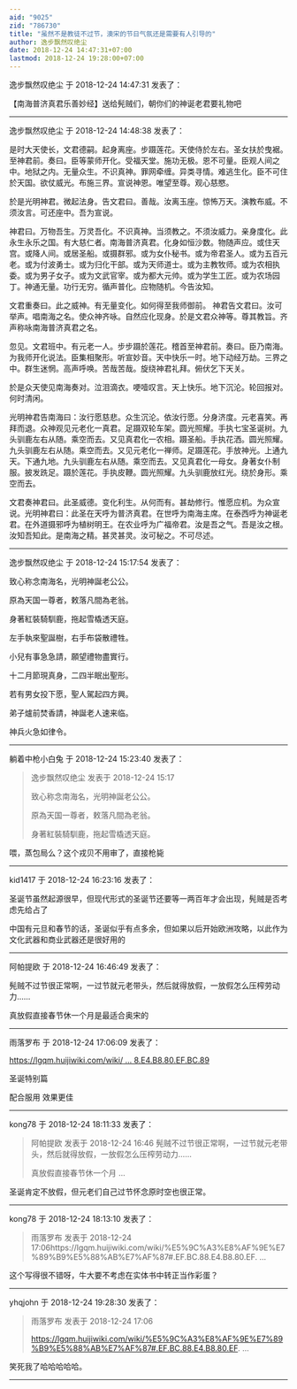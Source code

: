 ```yaml
---
aid: "9025"
zid: "786730"
title: "虽然不是教徒不过节，澳宋的节日气氛还是需要有人引导的"
author: 逸步飘然叹绝尘
date: 2018-12-24 14:47:31+07:00
lastmod: 2018-12-24 19:28:00+07:00
---
```


逸步飘然叹绝尘 于 2018-12-24 14:47:31 发表了：

【南海普济真君乐善妙经】送给髡贼们，朝你们的神诞老君要礼物吧

---

逸步飘然叹绝尘 于 2018-12-24 14:48:38 发表了：

是时大天使长，文君德嗣。起身离座。步蹑莲花。天使侍於左右。圣女扶於曳裾。至神君前。奏曰。臣等蒙师开化。受福天堂。施功无极。恩不可量。臣观人间之中。地狱之内。无量众生。不识真神。罪网牵缠。异类寻情。难逃生化。臣不可住於天国。欲仗威光。布施三界。宣说神恩。唯望至尊。观心慈愍。

於是光明神君。微起法身。告文君曰。善哉。汝离玉座。惊怖万天。演教布威。不须汝言。可还座中。吾为宣说。

神君曰。万物吾生。万灵吾化。不识真神。当须教之。不须汝威力。亲身度化。此永生永乐之国。有大慈仁者。南海普济真君。化身如恒沙数。物随声应。或住天宫。或降人间。或居圣船。或摄群邪。或为女仆秘书。或为帝君圣人。或为五百元老。或为付波勇士。或为归化干部。或为天师道士。或为主教牧师。或为农相执委。或为男子女子。或为文武官宰。或为都大元帅。或为学生工匠。或为农场园丁。神通无量。功行无穷。循声普化。应物随机。今告汝知。

文君重奏曰。此之威神。有无量变化。如何得至我师御前。 神君告文君曰。汝可举声。唱南海之名。使众神齐咏。自然应化现身。於是文君众神等。尊其教旨。齐声称咏南海普济真君之名。

忽见。文君班中。有元老一人。步步蹑於莲花。稽首至神君前。奏曰。臣乃南海。为我师开化说法。臣集相聚形。听宣妙音。天中快乐一时。地下动经万劫。三界之中。群生迷惘。高声呼唤。苦哉苦哉。旋绕神君礼拜。俯伏乞下天关。

於是众天使见南海奏对。泣泪滴衣。哽噎叹言。天上快乐。地下沉沦。轮回报对。何时清闲。

光明神君告南海曰：汝行愿慈悲。众生沉沦。依汝行愿。分身济度。元老喜笑。再拜而退。众神观见元老化一真君。足蹑双轮车架。圆光照耀。手执七宝圣诞树。九头驯鹿左右从随。乘空而去。又见真君化一农相。蹑圣船。手执花洒。圆光照耀。九头驯鹿左右从随。乘空而去。又见元老化一禅师。足蹑莲花。手放神光。上通九天。下通九地。九头驯鹿左右从随。乘空而去。又见真君化一母女。身著女仆制服。披发跣足。蹑於莲花。手执皮鞭。圆光照耀。九头驯鹿放红光。绕於身形。乘空而去。

文君奏神君曰。此圣威德。变化利生。从何而有。甚劫修行。惟愿应机。为众宣说。光明神君曰：此圣在天呼为普济真君。在世呼为南海主席。在泰西呼为神诞老君。在外道摄邪呼为植树明王。在农业呼为广福帝君。汝是吾之气。吾是汝之根。汝知吾知此。是南海之精。甚灵甚灵。汝可秘之。不可尽述。

---

逸步飘然叹绝尘 于 2018-12-24 15:17:54 发表了：

致心称念南海名，光明神誕老公公。

原為天国一尊者，敕落凡間為老翁。

身著紅裝騎馴鹿，拖起雪橇透天庭。

左手執來聖誕樹，右手布袋散禮牲。

小兒有事急急請，願望禮物盡實行。

十二月節現真身，二四半眠出聖形。

若有男女投下愿，聖人駕起四方興。

弟子爐前焚香請，神誕老人速来临。

神兵火急如律令。

---

躺着中枪小白兔 于 2018-12-24 15:23:40 发表了：

> 逸步飘然叹绝尘 发表于 2018-12-24 15:17
>
> 致心称念南海名，光明神誕老公公。
>
> 原為天国一尊者，敕落凡間為老翁。
>
> 身著紅裝騎馴鹿，拖起雪橇透天庭。

喂，蒸包局么？这个戎贝不用审了，直接枪毙

---

kid1417 于 2018-12-24 16:23:16 发表了：

圣诞节虽然起源很早，但现代形式的圣诞节还要等一两百年才会出现，髡贼是否考虑先给占了

中国有元旦和春节的话，圣诞似乎有点多余，但如果以后开始欧洲攻略，以此作为文化武器和商业武器还是很好用的

---

阿帕提欧 于 2018-12-24 16:46:49 发表了：

髡贼不过节很正常啊，一过节就元老带头，然后就得放假，一放假怎么压榨劳动力……

真放假直接春节休一个月是最适合奥宋的

---

雨落罗布 于 2018-12-24 17:06:09 发表了：

[https://lgqm.huijiwiki.com/wiki/ ... 8.E4.B8.80.EF.BC.89](https://lgqm.huijiwiki.com/wiki/%E5%9C%A3%E8%AF%9E%E7%89%B9%E5%88%AB%E7%AF%87#.EF.BC.88.E4.B8.80.EF.BC.89)

圣诞特别篇

配合服用 效果更佳

---

kong78 于 2018-12-24 18:11:33 发表了：

> 阿帕提欧 发表于 2018-12-24 16:46 髡贼不过节很正常啊，一过节就元老带头，然后就得放假，一放假怎么压榨劳动力……
>
> 真放假直接春节休一个月 ...

圣诞肯定不放假，但元老们自己过节怀念原时空也很正常。

---

kong78 于 2018-12-24 18:13:10 发表了：

> 雨落罗布 发表于 2018-12-24 17:06https://lgqm.huijiwiki.com/wiki/%E5%9C%A3%E8%AF%9E%E7%89%B9%E5%88%AB%E7%AF%87#.EF.BC.88.E4.B8.80.EF. ...

这个写得很不错呀，牛大要不考虑在实体书中转正当作彩蛋？

---

yhqjohn 于 2018-12-24 19:28:30 发表了：

> 雨落罗布 发表于 2018-12-24 17:06
>
> https://lgqm.huijiwiki.com/wiki/%E5%9C%A3%E8%AF%9E%E7%89%B9%E5%88%AB%E7%AF%87#.EF.BC.88.E4.B8.80.EF. ...

笑死我了哈哈哈哈哈。

---
